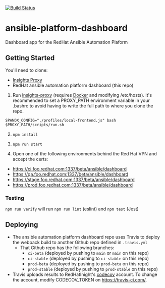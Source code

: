 [![Build Status](https://travis-ci.org/RedHatInsights/ansible-platform-dashboard.svg?branch=master)](https://travis-ci.org/RedHatInsights/ansible-platform-dashboard)

# ansible-platform-dashboard

Dashboard app for the RedHat Ansible Automation Plaform 

## Getting Started

You'll need to clone:

- [Insights Proxy](https://github.com/RedHatInsights/insights-proxy)
- RedHat ansible automation platform dashboard (this repo)

1. Run [insights-proxy](https://github.com/RedHatInsights/insights-proxy) (requires [Docker](https://www.docker.com/) and modifying /etc/hosts). It's recommended to set a PROXY_PATH environment variable in your .bashrc to avoid having to write the full path to where you clone the repo.

```shell
SPANDX_CONFIG="./profiles/local-frontend.js" bash $PROXY_PATH/scripts/run.sh
```

2. ```npm install```

3. ```npm run start```

4. Open one of the following environments behind the Red Hat VPN and accept the certs:
  - https://ci.foo.redhat.com:1337/beta/ansible/dashboard
  - https://qa.foo.redhat.com:1337/beta/ansible/dashboard
  - https://stage.foo.redhat.com:1337/beta/ansible/dashboard
  - https://prod.foo.redhat.com:1337/beta/ansible/dashboard


### Testing

`npm run verify` will run `npm run lint` (eslint) and `npm test` (Jest)

## Deploying

- The ansible automation platform dashboard repo uses Travis to deploy the webpack build to another Github repo defined in `.travis.yml`
  - That Github repo has the following branches:
    - `ci-beta` (deployed by pushing to `main` or `main` on this repo)
    - `ci-stable` (deployed by pushing to `ci-stable` on this repo)
    - `prod-beta` (deployed by pushing to `prod-beta` on this repo)
    - `prod-stable` (deployed by pushing to `prod-stable` on this repo)
- Travis uploads results to RedHatInight's [codecov](https://codecov.io) account. To change the account, modify CODECOV_TOKEN on https://travis-ci.com/.

